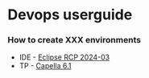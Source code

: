 # Devops userguide
### How to create XXX environments
* IDE - [Eclipse RCP 2024-03](https://www.eclipse.org/downloads/packages/release/2024-03/r/eclipse-ide-rcp-and-rap-developers)
* TP - [Capella 6.1](https://download.eclipse.org/capella/core/products/releases/6.1.0/)